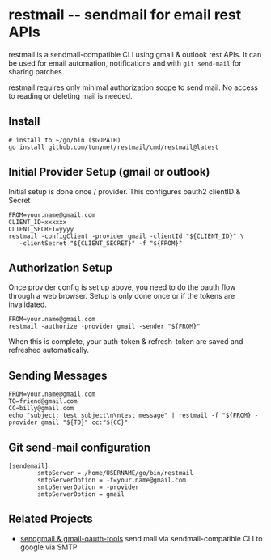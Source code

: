 # restmail -- sendmail for email rest APIs

restmail is a sendmail-compatible CLI using gmail & outlook rest APIs. It can be used
for email automation, notifications and with `git send-mail` for sharing patches. 

restmail requires only minimal authorization scope to send mail.  No access to reading
or deleting mail is needed.

## Install
```
# install to ~/go/bin ($GOPATH)
go install github.com/tonymet/restmail/cmd/restmail@latest
```

## Initial Provider Setup (gmail or outlook)
Initial setup is done once / provider. This configures oauth2 clientID & Secret

```
FROM=your.name@gmail.com
CLIENT_ID=xxxxxx
CLIENT_SECRET=yyyy
restmail -configClient -provider gmail -clientId "${CLIENT_ID}" \ 
   -clientSecret "${CLIENT_SECRET}" -f "${FROM}"
```

## Authorization Setup
Once provider config is set up above, you need to do the oauth flow through
a web browser.  Setup is only done once or if the tokens are invalidated. 
```
FROM=your.name@gmail.com
restmail -authorize -provider gmail -sender "${FROM}"
```
When this is complete, your auth-token & refresh-token are saved and refreshed
automatically.

## Sending Messages
```
FROM=your.name@gmail.com
TO=friend@gmail.com
CC=billy@gmail.com
echo "subject: test subject\n\ntest message" | restmail -f "${FROM} -provider gmail "${TO}" cc:"${CC}"

```

## Git send-mail configuration

```
[sendemail]
        smtpServer = /home/USERNAME/go/bin/restmail
        smtpServerOption = -f=your.name@gmail.com 
        smtpServerOption = -provider 
        smtpServerOption = gmail
```

## Related Projects
* [sendgmail & gmail-oauth-tools](https://github.com/google/gmail-oauth2-tools) send mail via sendmail-compatible
CLI to google via SMTP
